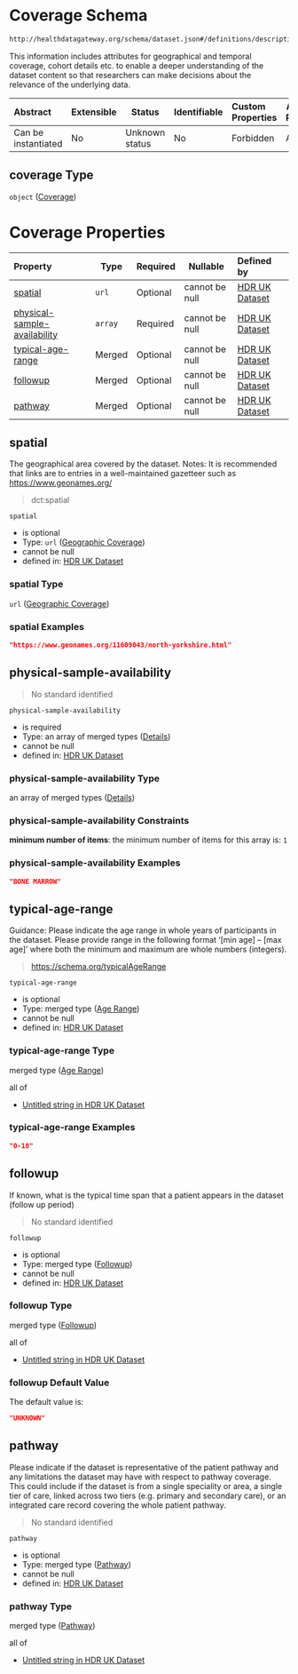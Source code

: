 # Coverage Schema

```txt
http://healthdatagateway.org/schema/dataset.json#/definitions/descriptive-metadata/properties/coverage
```

This information includes attributes for geographical and temporal coverage, cohort details etc. to enable a deeper understanding of the dataset content so that researchers can make decisions about the relevance of the underlying data.


| Abstract            | Extensible | Status         | Identifiable | Custom Properties | Additional Properties | Access Restrictions | Defined In                                                                 |
| :------------------ | ---------- | -------------- | ------------ | :---------------- | --------------------- | ------------------- | -------------------------------------------------------------------------- |
| Can be instantiated | No         | Unknown status | No           | Forbidden         | Allowed               | none                | [dataset.schema.json\*](../out/dataset.schema.json "open original schema") |

## coverage Type

`object` ([Coverage](dataset-definitions-coverage.md))

# Coverage Properties

| Property                                                      | Type    | Required | Nullable       | Defined by                                                                                                                                                                                                      |
| :------------------------------------------------------------ | ------- | -------- | -------------- | :-------------------------------------------------------------------------------------------------------------------------------------------------------------------------------------------------------------- |
| [spatial](#spatial)                                           | `url`   | Optional | cannot be null | [HDR UK Dataset](dataset-definitions-coverage-properties-geographic-coverage.md "http&#x3A;//healthdatagateway.org/schema/dataset.json#/definitions/coverage/properties/spatial")                               |
| [physical-sample-availability](#physical-sample-availability) | `array` | Required | cannot be null | [HDR UK Dataset](dataset-definitions-coverage-properties-physical-sample-availability.md "http&#x3A;//healthdatagateway.org/schema/dataset.json#/definitions/coverage/properties/physical-sample-availability") |
| [typical-age-range](#typical-age-range)                       | Merged  | Optional | cannot be null | [HDR UK Dataset](dataset-definitions-coverage-properties-age-range.md "http&#x3A;//healthdatagateway.org/schema/dataset.json#/definitions/coverage/properties/typical-age-range")                               |
| [followup](#followup)                                         | Merged  | Optional | cannot be null | [HDR UK Dataset](dataset-definitions-coverage-properties-followup.md "http&#x3A;//healthdatagateway.org/schema/dataset.json#/definitions/coverage/properties/followup")                                         |
| [pathway](#pathway)                                           | Merged  | Optional | cannot be null | [HDR UK Dataset](dataset-definitions-coverage-properties-pathway.md "http&#x3A;//healthdatagateway.org/schema/dataset.json#/definitions/coverage/properties/pathway")                                           |

## spatial

The geographical area covered by the dataset. Notes: It is recommended that links are to entries in a well-maintained gazetteer such as <https://www.geonames.org/>


> dct:spatial
>

`spatial`

-   is optional
-   Type: `url` ([Geographic Coverage](dataset-definitions-coverage-properties-geographic-coverage.md))
-   cannot be null
-   defined in: [HDR UK Dataset](dataset-definitions-coverage-properties-geographic-coverage.md "http&#x3A;//healthdatagateway.org/schema/dataset.json#/definitions/coverage/properties/spatial")

### spatial Type

`url` ([Geographic Coverage](dataset-definitions-coverage-properties-geographic-coverage.md))

### spatial Examples

```json
"https://www.geonames.org/11609043/north-yorkshire.html"
```

## physical-sample-availability




> No standard identified
>

`physical-sample-availability`

-   is required
-   Type: an array of merged types ([Details](dataset-definitions-coverage-properties-physical-sample-availability-items.md))
-   cannot be null
-   defined in: [HDR UK Dataset](dataset-definitions-coverage-properties-physical-sample-availability.md "http&#x3A;//healthdatagateway.org/schema/dataset.json#/definitions/coverage/properties/physical-sample-availability")

### physical-sample-availability Type

an array of merged types ([Details](dataset-definitions-coverage-properties-physical-sample-availability-items.md))

### physical-sample-availability Constraints

**minimum number of items**: the minimum number of items for this array is: `1`

### physical-sample-availability Examples

```json
"BONE MARROW"
```

## typical-age-range

Guidance: Please indicate the age range in whole years of participants in the dataset. Please provide range in the following format ‘[min age] – [max age]’ where both the minimum and maximum are whole numbers (integers).


> <https://schema.org/typicalAgeRange>
>

`typical-age-range`

-   is optional
-   Type: merged type ([Age Range](dataset-definitions-coverage-properties-age-range.md))
-   cannot be null
-   defined in: [HDR UK Dataset](dataset-definitions-coverage-properties-age-range.md "http&#x3A;//healthdatagateway.org/schema/dataset.json#/definitions/coverage/properties/typical-age-range")

### typical-age-range Type

merged type ([Age Range](dataset-definitions-coverage-properties-age-range.md))

all of

-   [Untitled string in HDR UK Dataset](dataset-definitions-agerange.md "check type definition")

### typical-age-range Examples

```json
"0-18"
```

## followup

If known, what is the typical time span that a patient appears in the dataset (follow up period)


> No standard identified
>

`followup`

-   is optional
-   Type: merged type ([Followup](dataset-definitions-coverage-properties-followup.md))
-   cannot be null
-   defined in: [HDR UK Dataset](dataset-definitions-coverage-properties-followup.md "http&#x3A;//healthdatagateway.org/schema/dataset.json#/definitions/coverage/properties/followup")

### followup Type

merged type ([Followup](dataset-definitions-coverage-properties-followup.md))

all of

-   [Untitled string in HDR UK Dataset](dataset-definitions-followup.md "check type definition")

### followup Default Value

The default value is:

```json
"UNKNOWN"
```

## pathway

Please indicate if the dataset is representative of the patient pathway and any limitations the dataset may have with respect to pathway coverage. This could include if the dataset is from a single speciality or area, a single tier of care, linked across two tiers (e.g. primary and secondary care), or an integrated care record covering the whole patient pathway.


> No standard identified
>

`pathway`

-   is optional
-   Type: merged type ([Pathway](dataset-definitions-coverage-properties-pathway.md))
-   cannot be null
-   defined in: [HDR UK Dataset](dataset-definitions-coverage-properties-pathway.md "http&#x3A;//healthdatagateway.org/schema/dataset.json#/definitions/coverage/properties/pathway")

### pathway Type

merged type ([Pathway](dataset-definitions-coverage-properties-pathway.md))

all of

-   [Untitled string in HDR UK Dataset](dataset-definitions-description.md "check type definition")
